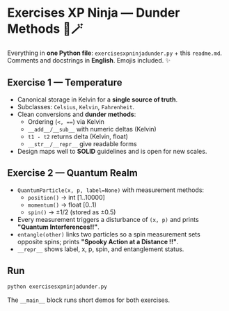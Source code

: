 # Exercises XP Ninja — Dunder Methods 🧠🪄

Everything in **one Python file**: `exercisesxpninjadunder.py` + this `readme.md`.  
Comments and docstrings in **English**. Emojis included. ✨

## Exercise 1 — Temperature
- Canonical storage in Kelvin for a **single source of truth**.
- Subclasses: `Celsius`, `Kelvin`, `Fahrenheit`.
- Clean conversions and **dunder methods**:
  - Ordering (`<, ==`) via Kelvin
  - `__add__/__sub__` with numeric deltas (Kelvin)
  - `t1 - t2` returns delta (Kelvin, float)
  - `__str__/__repr__` give readable forms
- Design maps well to **SOLID** guidelines and is open for new scales.

## Exercise 2 — Quantum Realm
- `QuantumParticle(x, p, label=None)` with measurement methods:
  - `position()` → int [1..10000]
  - `momentum()` → float [0..1)
  - `spin()` → ±1/2 (stored as ±0.5)
- Every measurement triggers a disturbance of `(x, p)` and prints **"Quantum Interferences!!"**.
- `entangle(other)` links two particles so a spin measurement sets opposite spins; prints **"Spooky Action at a Distance !!"**.
- `__repr__` shows label, x, p, spin, and entanglement status.

## Run
```bash
python exercisesxpninjadunder.py
```
The `__main__` block runs short demos for both exercises.
